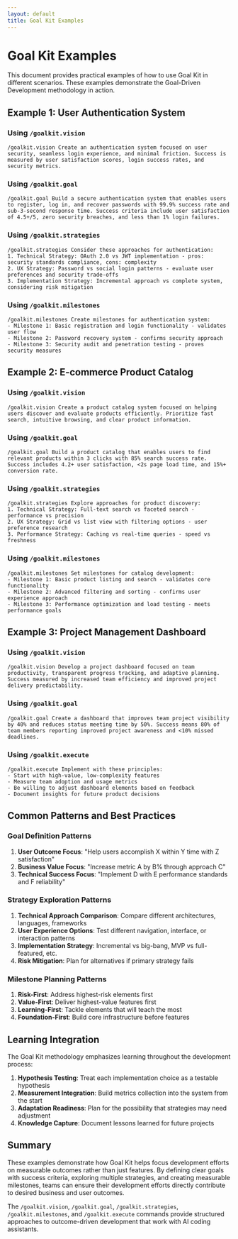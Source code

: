 ```yaml
---
layout: default
title: Goal Kit Examples
---
```


# Goal Kit Examples

This document provides practical examples of how to use Goal Kit in different scenarios. These examples demonstrate the Goal-Driven Development methodology in action.

## Example 1: User Authentication System

### Using `/goalkit.vision`
```
/goalkit.vision Create an authentication system focused on user security, seamless login experience, and minimal friction. Success is measured by user satisfaction scores, login success rates, and security metrics.
```

### Using `/goalkit.goal`
```
/goalkit.goal Build a secure authentication system that enables users to register, log in, and recover passwords with 99.9% success rate and sub-3-second response time. Success criteria include user satisfaction of 4.5+/5, zero security breaches, and less than 1% login failures.
```

### Using `/goalkit.strategies`
```
/goalkit.strategies Consider these approaches for authentication:
1. Technical Strategy: OAuth 2.0 vs JWT implementation - pros: security standards compliance, cons: complexity
2. UX Strategy: Password vs social login patterns - evaluate user preferences and security trade-offs
3. Implementation Strategy: Incremental approach vs complete system, considering risk mitigation
```

### Using `/goalkit.milestones`
```
/goalkit.milestones Create milestones for authentication system:
- Milestone 1: Basic registration and login functionality - validates user flow
- Milestone 2: Password recovery system - confirms security approach
- Milestone 3: Security audit and penetration testing - proves security measures
```

## Example 2: E-commerce Product Catalog

### Using `/goalkit.vision`
```
/goalkit.vision Create a product catalog system focused on helping users discover and evaluate products efficiently. Prioritize fast search, intuitive browsing, and clear product information.
```

### Using `/goalkit.goal`
```
/goalkit.goal Build a product catalog that enables users to find relevant products within 3 clicks with 85% search success rate. Success includes 4.2+ user satisfaction, <2s page load time, and 15%+ conversion rate.
```

### Using `/goalkit.strategies`
```
/goalkit.strategies Explore approaches for product discovery:
1. Technical Strategy: Full-text search vs faceted search - performance vs precision
2. UX Strategy: Grid vs list view with filtering options - user preference research
3. Performance Strategy: Caching vs real-time queries - speed vs freshness
```

### Using `/goalkit.milestones`
```
/goalkit.milestones Set milestones for catalog development:
- Milestone 1: Basic product listing and search - validates core functionality  
- Milestone 2: Advanced filtering and sorting - confirms user experience approach
- Milestone 3: Performance optimization and load testing - meets performance goals
```

## Example 3: Project Management Dashboard

### Using `/goalkit.vision`
```
/goalkit.vision Develop a project dashboard focused on team productivity, transparent progress tracking, and adaptive planning. Success measured by increased team efficiency and improved project delivery predictability.
```

### Using `/goalkit.goal`
```
/goalkit.goal Create a dashboard that improves team project visibility by 40% and reduces status meeting time by 50%. Success means 80% of team members reporting improved project awareness and <10% missed deadlines.
```

### Using `/goalkit.execute`
```
/goalkit.execute Implement with these principles:
- Start with high-value, low-complexity features
- Measure team adoption and usage metrics
- Be willing to adjust dashboard elements based on feedback
- Document insights for future product decisions
```

## Common Patterns and Best Practices

### Goal Definition Patterns
1. **User Outcome Focus**: "Help users accomplish X within Y time with Z satisfaction"
2. **Business Value Focus**: "Increase metric A by B% through approach C"
3. **Technical Success Focus**: "Implement D with E performance standards and F reliability"

### Strategy Exploration Patterns
1. **Technical Approach Comparison**: Compare different architectures, languages, frameworks
2. **User Experience Options**: Test different navigation, interface, or interaction patterns
3. **Implementation Strategy**: Incremental vs big-bang, MVP vs full-featured, etc.
4. **Risk Mitigation**: Plan for alternatives if primary strategy fails

### Milestone Planning Patterns
1. **Risk-First**: Address highest-risk elements first
2. **Value-First**: Deliver highest-value features first
3. **Learning-First**: Tackle elements that will teach the most
4. **Foundation-First**: Build core infrastructure before features



## Learning Integration

The Goal Kit methodology emphasizes learning throughout the development process:

1. **Hypothesis Testing**: Treat each implementation choice as a testable hypothesis
2. **Measurement Integration**: Build metrics collection into the system from the start
3. **Adaptation Readiness**: Plan for the possibility that strategies may need adjustment
4. **Knowledge Capture**: Document lessons learned for future projects

## Summary

These examples demonstrate how Goal Kit helps focus development efforts on measurable outcomes rather than just features. By defining clear goals with success criteria, exploring multiple strategies, and creating measurable milestones, teams can ensure their development efforts directly contribute to desired business and user outcomes.

The `/goalkit.vision`, `/goalkit.goal`, `/goalkit.strategies`, `/goalkit.milestones`, and `/goalkit.execute` commands provide structured approaches to outcome-driven development that work with AI coding assistants.